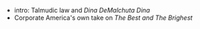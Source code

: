 

- intro: Talmudic law and _Dina DeMalchuta Dina_
- Corporate America's own take on _The Best and The Brighest_

